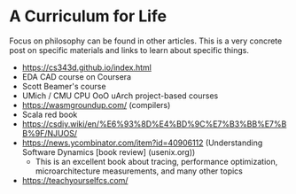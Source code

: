 # A Curriculum for Life

Focus on philosophy can be found in other articles. This is a very concrete post on specific materials and links to learn about specific things.

- https://cs343d.github.io/index.html
- EDA CAD course on Coursera
- Scott Beamer's course
- UMich / CMU CPU OoO uArch project-based courses
- https://wasmgroundup.com/ (compilers)
- Scala red book
- https://csdiy.wiki/en/%E6%93%8D%E4%BD%9C%E7%B3%BB%E7%BB%9F/NJUOS/
- https://news.ycombinator.com/item?id=40906112 (Understanding Software Dynamics [book review] (usenix.org))
  - This is an excellent book about tracing, performance optimization, microarchitecture measurements, and many other topics
- https://teachyourselfcs.com/
